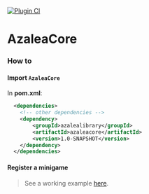 [![Plugin CI](https://github.com/AzaleaLibrary/AzaleaCore/actions/workflows/ci.yml/badge.svg?branch=master)](https://github.com/AzaleaLibrary/AzaleaCore/actions/workflows/ci.yml)

# AzaleaCore

### How to

#### Import `AzaleaCore`

In **pom.xml**:

```xml
  <dependencies>
    <!-- other dependencies -->
    <dependency>
        <groupId>azalealibrary</groupId>
        <artifactId>azaleacore</artifactId>
        <version>1.0-SNAPSHOT</version>
    </dependency>
  </dependencies>
```

#### Register a minigame

> See a working example [here](https://github.com/AzaleaLibrary/ExampleMinigame).
